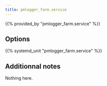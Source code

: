 ```yaml
---
title: pmlogger_farm.service
---
```


{{% provided_by "pmlogger_farm.service" %}}

## Options

{{% systemd_unit "pmlogger_farm.service" %}}

## Additionnal notes

Nothing here.